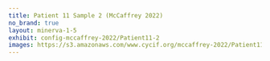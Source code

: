 ```yaml
---
title: Patient 11 Sample 2 (McCaffrey 2022)
no_brand: true
layout: minerva-1-5
exhibit: config-mccaffrey-2022/Patient11-2 
images: https://s3.amazonaws.com/www.cycif.org/mccaffrey-2022/Patient11-2
---
```


